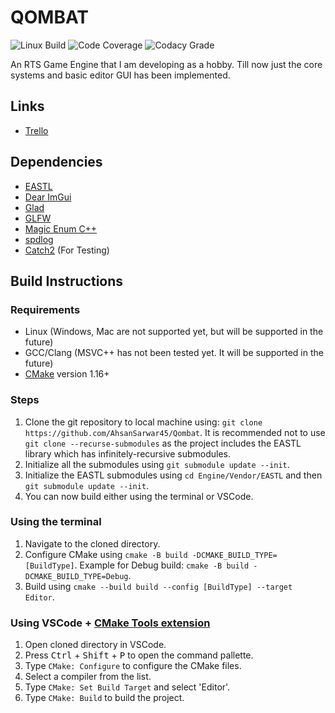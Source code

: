 # QOMBAT

![Linux Build](https://github.com/AhsanSarwar45/Qombat/actions/workflows/BuildAndTest.yml/badge.svg)
![Code Coverage](https://img.shields.io/codecov/c/github/AhsanSarwar45/Qombat?label=Coverage&token=8BNX12GVB6)
![Codacy Grade](https://img.shields.io/codacy/grade/c8364eb7ce024bd0a3f63ff09e15e13e?label=Codacy%20Grade)

An RTS Game Engine that I am developing as a hobby. Till now just the core systems and basic editor GUI has been implemented.

## Links

- [Trello](https://trello.com/b/7q6IzuhJ/qombat)

## Dependencies

- [EASTL](https://github.com/electronicarts/EASTL)
- [Dear ImGui](https://github.com/ocornut/imgui)
- [Glad](https://github.com/Dav1dde/glad)
- [GLFW](https://github.com/glfw/glfw)
- [Magic Enum C++](https://github.com/Neargye/magic_enum)
- [spdlog](https://github.com/gabime/spdlog)
- [Catch2](https://github.com/catchorg/Catch2) (For Testing)

## Build Instructions

### Requirements

- Linux (Windows, Mac are not supported yet, but will be supported in the future)
- GCC/Clang (MSVC++ has not been tested yet. It will be supported in the future)
- [CMake](https://cmake.org/) version 1.16+

### Steps

1. Clone the git repository to local machine using: `git clone https://github.com/AhsanSarwar45/Qombat`. It is recommended not to use `git clone --recurse-submodules` as the project includes the EASTL library which has infinitely-recursive submodules.
2. Initialize all the submodules using `git submodule update --init`.
3. Initialize the EASTL submodules using `cd Engine/Vendor/EASTL` and then `git submodule update --init`.
4. You can now build either using the terminal or VSCode.

### Using the terminal

1. Navigate to the cloned directory.
2. Configure CMake using `cmake -B build -DCMAKE_BUILD_TYPE=[BuildType]`. Example for Debug build: `cmake -B build -DCMAKE_BUILD_TYPE=Debug`.
3. Build using `cmake --build build --config [BuildType] --target Editor`.

### Using VSCode + [CMake Tools extension](https://marketplace.visualstudio.com/items?itemName=ms-vscode.cmake-tools)

1. Open cloned directory in VSCode.
2. Press <kbd>Ctrl</kbd> + <kbd>Shift</kbd> + <kbd>P</kbd> to open the command pallette.
3. Type `CMake: Configure` to configure the CMake files.
4. Select a compiler from the list.
5. Type `CMake: Set Build Target` and select 'Editor'.
6. Type `CMake: Build` to build the project.

